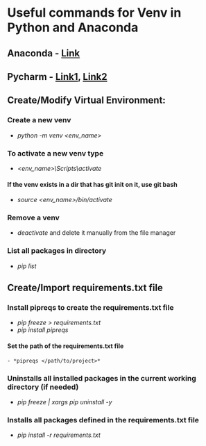 # Useful commands for Venv in Python and Anaconda

## Anaconda - [Link](https://www.bing.com/images/search?view=detailV2&ccid=eUDyDtYn&id=93F6359BEB10E398132654EE0DFF17874AEEDAA6&thid=OIP.eUDyDtYnQpXq0xRPlxY35wHaLO&mediaurl=https%3a%2f%2fugoproto.github.io%2fugo_py_doc%2fimg%2fscipy_cs%2fconda-cheatsheeta.png&exph=2500&expw=1650&q=conda+cheat+sheet&simid=608053028769104000&ck=2AD0931E51441DAA1065451437314C15&selectedIndex=0&FORM=IRPRST&ajaxhist=0)

## Pycharm - [Link1](https://aaronlelevier.github.io/virtualenv-cheatsheet/), [Link2](https://docs.python.org/3/library/venv.html)

## Create/Modify Virtual Environment:
### Create a new venv
- *python -m venv <env_name>*
### To activate a new venv type
- *<env_name>\Scripts\activate*
#### If the venv exists in a dir that has git init on it, use git bash
- *source <env_name>/bin/activate*
### Remove a venv
- *deactivate* and delete it manually from the file manager
### List all packages in directory
- *pip list*

## Create/Import requirements.txt file
### Install pipreqs to create the requirements.txt file
- *pip freeze > requirements.txt*
- *pip install pipreqs*
#### Set the path of the requirements.txt file
    - *pipreqs </path/to/project>* 
### Uninstalls all installed packages in the current working directory (if needed)
- *pip freeze | xargs pip uninstall -y*
### Installs all packages defined in the requirements.txt file
- *pip install -r requirements.txt*
